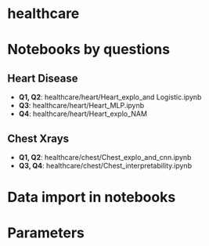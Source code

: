 # healthcare

# Notebooks by questions

##  Heart Disease
*  **Q1, Q2**: healthcare/heart/Heart_explo_and Logistic.ipynb
*  **Q3**: healthcare/heart/Heart_MLP.ipynb
*  **Q4**: healthcare/heart/Heart_explo_NAM
##  Chest Xrays
*  **Q1, Q2**: healthcare/chest/Chest_explo_and_cnn.ipynb
*  **Q3, Q4**: healthcare/chest/Chest_interpretability.ipynb


# Data import in notebooks

# Parameters

